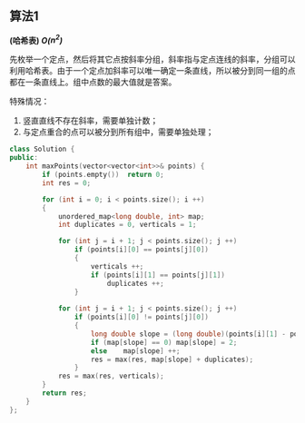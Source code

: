 ## 算法1

**(哈希表) *O($n^2$)***

先枚举一个定点，然后将其它点按斜率分组，斜率指与定点连线的斜率，分组可以利用哈希表。由于一个定点加斜率可以唯一确定一条直线，所以被分到同一组的点都在一条直线上。组中点数的最大值就是答案。

特殊情况：

1. 竖直直线不存在斜率，需要单独计数；
2. 与定点重合的点可以被分到所有组中，需要单独处理；

```CPP
class Solution {
public:
    int maxPoints(vector<vector<int>>& points) {
        if (points.empty())  return 0;
        int res = 0;

        for (int i = 0; i < points.size(); i ++)
        {
            unordered_map<long double, int> map;
            int duplicates = 0, verticals = 1;

            for (int j = i + 1; j < points.size(); j ++)
                if (points[i][0] == points[j][0])
                {
                    verticals ++;
                    if (points[i][1] == points[j][1])
                        duplicates ++;
                }
                
            for (int j = i + 1; j < points.size(); j ++)
                if (points[i][0] != points[j][0])
                {
                    long double slope = (long double)(points[i][1] - points[j][1]) / (points[i][0] - points[j][0]);
                    if (map[slope] == 0) map[slope] = 2;
                    else    map[slope] ++;
                    res = max(res, map[slope] + duplicates);
                }
            res = max(res, verticals);
        }
        return res;
    }
};
```